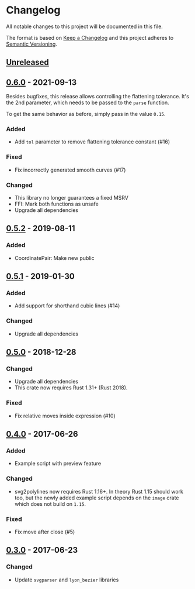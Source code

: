 # Changelog

All notable changes to this project will be documented in this file.

The format is based on [Keep a Changelog](http://keepachangelog.com/en/1.0.0/)
and this project adheres to [Semantic Versioning](http://semver.org/spec/v2.0.0.html).


## [Unreleased]


## [0.6.0] - 2021-09-13

Besides bugfixes, this release allows controlling the flattening tolerance.
It's the 2nd parameter, which needs to be passed to the `parse` function.

To get the same behavior as before, simply pass in the value `0.15`.

### Added

- Add `tol` parameter to remove flattening tolerance constant (#16)

### Fixed

- Fix incorrectly generated smooth curves (#17)

### Changed

- This library no longer guarantees a fixed MSRV
- FFI: Mark both functions as unsafe
- Upgrade all dependencies


## [0.5.2] - 2019-08-11

### Added

- CoordinatePair: Make new public


## [0.5.1] - 2019-01-30

### Added

- Add support for shorthand cubic lines (#14)

### Changed

- Upgrade all dependencies


## [0.5.0] - 2018-12-28

### Changed

- Upgrade all dependencies
- This crate now requires Rust 1.31+ (Rust 2018).

### Fixed

- Fix relative moves inside expression (#10)


## [0.4.0] - 2017-06-26

### Added

- Example script with preview feature

### Changed

- svg2polylines now requires Rust 1.16+. In theory Rust 1.15 should work too,
  but the newly added example script depends on the `image` crate which does
  not build on `1.15`.

### Fixed

- Fix move after close (#5)


## [0.3.0] - 2017-06-23

### Changed

- Update `svgparser` and `lyon_bezier` libraries


[Unreleased]: https://github.com/dbrgn/svg2polylines/compare/v0.6.0...HEAD
[0.6.0]: https://github.com/dbrgn/svg2polylines/compare/v0.5.2...v0.6.0
[0.5.2]: https://github.com/dbrgn/svg2polylines/compare/v0.5.1...v0.5.2
[0.5.1]: https://github.com/dbrgn/svg2polylines/compare/v0.5.0...v0.5.1
[0.5.0]: https://github.com/dbrgn/svg2polylines/compare/svg2polylines-0.4.0...v0.5.0
[0.4.0]: https://github.com/dbrgn/svg2polylines/compare/svg2polylines-0.3.0...svg2polylines-0.4.0
[0.3.0]: https://github.com/dbrgn/svg2polylines/compare/svg2polylines-0.2.0...svg2polylines-0.3.0
